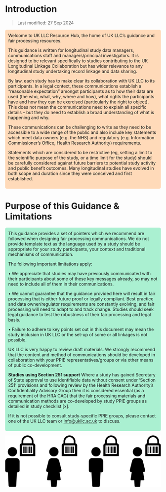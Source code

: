 # Introduction

>Last modified: 27 Sep 2024


<div style="background-color: #ffdab9; padding: 10px; border-radius: 5px;">
Welcome to UK LLC Resource Hub, the home of UK LLC’s guidance and fair processing resources.

This guidance is written for longitudinal study data managers, communications staff and 
managers/principal investigators. It is designed to be relevant specifically to studies contributing to 
the UK Longitudinal Linkage Collaboration but has wider relevance to any longitudinal study 
undertaking record linkage and data sharing.

By law, each study has to make clear its collaboration with UK LLC to its participants. In a legal 
context, these communications establish a “reasonable expectation” amongst participants as to how 
their data are used (the who, what, why, where and how), what rights the participants have and how 
they can be exercised (particularly the right to object). This does not mean the communications 
need to explain all specific details – but they do need to establish a broad understanding of what is 
happening and why.

These communications can be challenging to write as they need to be accessible to a wide range of 
the public and also include key statements which meet data owners (e.g. the NHS) and regulatory 
(e.g. Information Commissioner’s Office, Health Research Authority) requirements.

Statements which are considered to be restrictive (eg, setting a limit to the scientific purpose of the 
study, or a time limit for the study) should be carefully considered against future barriers to 
potential study activity and public benefit outcomes. Many longitudinal studies have evolved in both 
scope and duration since they were conceived and first established.
</div>


# Purpose of this Guidance & Limitations

<div style="background-color: #aaf0d1; padding: 10px; border-radius: 5px;">
This guidance provides a set of pointers which we recommend are followed when designing fair 
processing communications. We do not provide template text as the language used by a study 
should be appropriate for your study participants, your context and traditional mechanisms of 
communication. 

The following important limitations apply:

• We appreciate that studies may have previously communicated with their participants about
some of these key messages already, so may not need to include all of them in their 
communications.

• We cannot guarantee that the guidance provided here will result in fair processing that is 
either future proof or legally compliant. Best practice and data owner/regulator 
requirements are constantly evolving, and fair processing will need to adapt to and track 
change. Studies should seek legal guidance to test the robustness of their fair processing and 
legal basis.

• Failure to adhere to key points set out in this document may mean the study inclusion in UK 
LLC or the set-up of some or all linkages is not possible.

UK LLC is very happy to review draft materials.
We strongly recommend that the content and method of communications should be developed in 
collaboration with your PPIE representatives/groups or via other means of public co-development.

**Studies using Section 251 support**
Where a study has gained Secretary of State approval to use identifiable data without consent under 
‘Section 251’ provisions and following review by the Health Research Authority’s Confidentiality 
Advisory Group then it is considered essential (as a requirement of the HRA CAG) that the fair 
processing materials and communication methods are co-developed by study PPIE groups as 
detailed in study checklist [x]. 

If it is not possible to consult study-specific PPIE groups, please 
contact one of the UK LLC team or info@ukllc.ac.uk to discuss.
</div>


![UK LLC Process Illustration](/_static/UKLLC_Process_Illustration_Secure_Data_AW.jpg)

